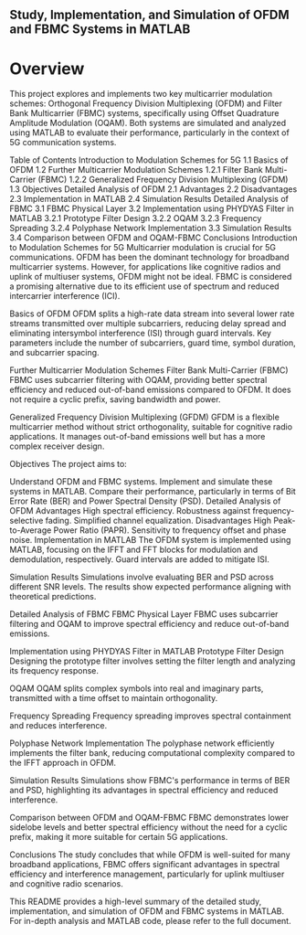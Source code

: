 ## Study, Implementation, and Simulation of OFDM and FBMC Systems in MATLAB
# Overview
This project explores and implements two key multicarrier modulation schemes: Orthogonal Frequency Division Multiplexing (OFDM) and Filter Bank Multicarrier (FBMC) systems, specifically using Offset Quadrature Amplitude Modulation (OQAM). Both systems are simulated and analyzed using MATLAB to evaluate their performance, particularly in the context of 5G communication systems.

Table of Contents
Introduction to Modulation Schemes for 5G
1.1 Basics of OFDM
1.2 Further Multicarrier Modulation Schemes
1.2.1 Filter Bank Multi-Carrier (FBMC)
1.2.2 Generalized Frequency Division Multiplexing (GFDM)
1.3 Objectives
Detailed Analysis of OFDM
2.1 Advantages
2.2 Disadvantages
2.3 Implementation in MATLAB
2.4 Simulation Results
Detailed Analysis of FBMC
3.1 FBMC Physical Layer
3.2 Implementation using PHYDYAS Filter in MATLAB
3.2.1 Prototype Filter Design
3.2.2 OQAM
3.2.3 Frequency Spreading
3.2.4 Polyphase Network Implementation
3.3 Simulation Results
3.4 Comparison between OFDM and OQAM-FBMC
Conclusions
Introduction to Modulation Schemes for 5G
Multicarrier modulation is crucial for 5G communications. OFDM has been the dominant technology for broadband multicarrier systems. However, for applications like cognitive radios and uplink of multiuser systems, OFDM might not be ideal. FBMC is considered a promising alternative due to its efficient use of spectrum and reduced intercarrier interference (ICI).

Basics of OFDM
OFDM splits a high-rate data stream into several lower rate streams transmitted over multiple subcarriers, reducing delay spread and eliminating intersymbol interference (ISI) through guard intervals. Key parameters include the number of subcarriers, guard time, symbol duration, and subcarrier spacing.

Further Multicarrier Modulation Schemes
Filter Bank Multi-Carrier (FBMC)
FBMC uses subcarrier filtering with OQAM, providing better spectral efficiency and reduced out-of-band emissions compared to OFDM. It does not require a cyclic prefix, saving bandwidth and power.

Generalized Frequency Division Multiplexing (GFDM)
GFDM is a flexible multicarrier method without strict orthogonality, suitable for cognitive radio applications. It manages out-of-band emissions well but has a more complex receiver design.

Objectives
The project aims to:

Understand OFDM and FBMC systems.
Implement and simulate these systems in MATLAB.
Compare their performance, particularly in terms of Bit Error Rate (BER) and Power Spectral Density (PSD).
Detailed Analysis of OFDM
Advantages
High spectral efficiency.
Robustness against frequency-selective fading.
Simplified channel equalization.
Disadvantages
High Peak-to-Average Power Ratio (PAPR).
Sensitivity to frequency offset and phase noise.
Implementation in MATLAB
The OFDM system is implemented using MATLAB, focusing on the IFFT and FFT blocks for modulation and demodulation, respectively. Guard intervals are added to mitigate ISI.

Simulation Results
Simulations involve evaluating BER and PSD across different SNR levels. The results show expected performance aligning with theoretical predictions.

Detailed Analysis of FBMC
FBMC Physical Layer
FBMC uses subcarrier filtering and OQAM to improve spectral efficiency and reduce out-of-band emissions.

Implementation using PHYDYAS Filter in MATLAB
Prototype Filter Design
Designing the prototype filter involves setting the filter length and analyzing its frequency response.

OQAM
OQAM splits complex symbols into real and imaginary parts, transmitted with a time offset to maintain orthogonality.

Frequency Spreading
Frequency spreading improves spectral containment and reduces interference.

Polyphase Network Implementation
The polyphase network efficiently implements the filter bank, reducing computational complexity compared to the IFFT approach in OFDM.

Simulation Results
Simulations show FBMC's performance in terms of BER and PSD, highlighting its advantages in spectral efficiency and reduced interference.

Comparison between OFDM and OQAM-FBMC
FBMC demonstrates lower sidelobe levels and better spectral efficiency without the need for a cyclic prefix, making it more suitable for certain 5G applications.

Conclusions
The study concludes that while OFDM is well-suited for many broadband applications, FBMC offers significant advantages in spectral efficiency and interference management, particularly for uplink multiuser and cognitive radio scenarios.

This README provides a high-level summary of the detailed study, implementation, and simulation of OFDM and FBMC systems in MATLAB. For in-depth analysis and MATLAB code, please refer to the full document.
